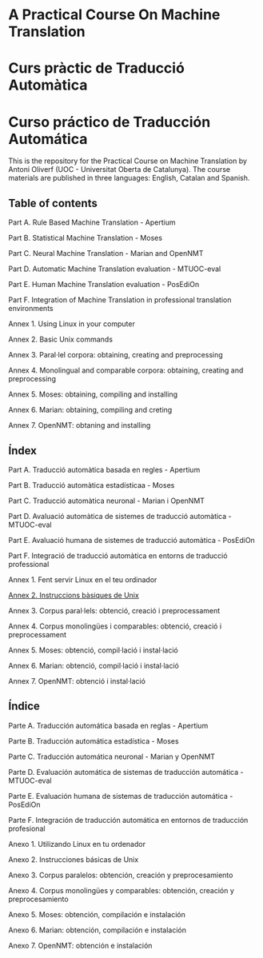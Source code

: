 # A Practical Course On Machine Translation
# Curs pràctic de Traducció Automàtica
# Curso práctico de Traducción Automática

This is the repository for the Practical Course on Machine Translation by Antoni Oliverf (UOC - Universitat Oberta de Catalunya). The course materials are published in three languages: English, Catalan and Spanish.

## Table of contents

Part A. Rule Based Machine Translation - Apertium

Part B. Statistical Machine Translation - Moses

Part C. Neural Machine Translation - Marian and OpenNMT

Part D. Automatic Machine Translation evaluation - MTUOC-eval

Part E. Human Machine Translation evaluation - PosEdiOn

Part F. Integration of Machine Translation in professional translation environments

Annex 1. Using Linux in your computer

Annex 2. Basic Unix commands

Annex 3. Paral·lel corpora: obtaining, creating and preprocessing

Annex 4. Monolingual and comparable corpora: obtaining, creating and preprocessing

Annex 5. Moses: obtaining, compiling and installing

Annex 6. Marian: obtaining, compiling and creting

Annex 7. OpenNMT: obtaning and installing


## Índex

Part A. Traducció automàtica basada en regles - Apertium

Part B. Traducció automàtica estadísticaa - Moses

Part C. Traducció automàtica neuronal - Marian i OpenNMT

Part D. Avaluació automàtica de sistemes de traducció automàtica - MTUOC-eval

Part E. Avaluació humana de sistemes de traducció automàtica - PosEdiOn

Part F. Integració de traducció automàtica en entorns de traducció professional

Annex 1. Fent servir Linux en el teu ordinador

[Annex 2. Instruccions bàsiques de Unix](https://github.com/aoliverg/a_practical_course_on_machine_translation/wiki/Anexo-2.-Instrucciones-b%C3%A1sicas-de-Unix)

Annex 3. Corpus paral·lels: obtenció, creació i preprocessament

Annex 4. Corpus monolingües i comparables: obtenció, creació i preprocessament

Annex 5. Moses: obtenció, compil·lació i instal·lació

Annex 6. Marian: obtenció, compil·lació i instal·lació

Annex 7. OpenNMT: obtenció i instal·lació

## Índice

Parte A. Traducción automática basada en reglas - Apertium

Parte B. Traducción automática estadística - Moses

Parte C. Traducción automática neuronal - Marian y OpenNMT

Parte D. Evaluación automática de sistemas de traducción automática - MTUOC-eval

Parte E. Evaluación humana de sistemas de traducción automática - PosEdiOn

Parte F. Integración de traducción automática en entornos de traducción profesional

Anexo 1. Utilizando Linux en tu ordenador

Anexo 2. Instrucciones básicas de Unix

Anexo 3. Corpus paralelos: obtención, creación y preprocesamiento

Anexo 4. Corpus monolingües y comparables: obtención, creación y preprocesamiento

Anexo 5. Moses: obtención, compilación e instalación

Anexo 6. Marian: obtención, compilación e instalación

Anexo 7. OpenNMT: obtención e instalación
